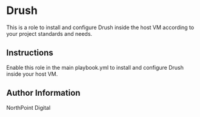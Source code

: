 # Drush

This is a role to install and configure Drush inside the host VM according to your project standards and needs.

## Instructions

Enable this role in the main playbook.yml to install and configure Drush inside your host VM.

## Author Information

NorthPoint Digital
